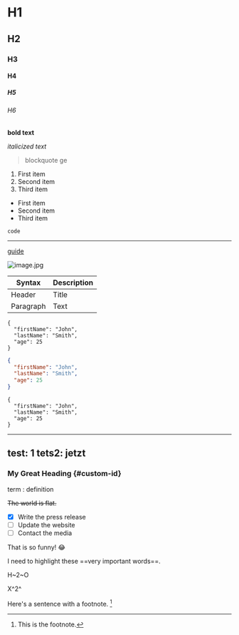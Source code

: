 # H1
## H2
### H3
#### H4
##### H5
###### H6

**bold text**

*italicized text*

> blockquote
>  ge


1. First item
2. Second item
3. Third item

- First item
- Second item
- Third item

`code`

---
  
[guide](https://www.markdownguide.org/cheat-sheet/#extended-syntax)

![image.jpg](https://img.shields.io/badge/-WORD-268bd2?style=for-the-badge&logo=microsoftword)

| Syntax | Description |
| ----------- | ----------- |
| Header | Title |
| Paragraph | Text |

```
{
  "firstName": "John",
  "lastName": "Smith",
  "age": 25
}
```

```json
{
  "firstName": "John",
  "lastName": "Smith",
  "age": 25
}
```

```invalid123
{
  "firstName": "John",
  "lastName": "Smith",
  "age": 25
}
```
---
test: 1
tets2: jetzt
---

### My Great Heading {#custom-id}

term
: definition

~~The world is flat.~~

- [x] Write the press release
- [ ] Update the website
- [ ] Contact the media

That is so funny! :joy:

I need to highlight these ==very important words==.

H~2~O

X^2^

Here's a sentence with a footnote. [^1]

[^1]: This is the footnote.
[^2]: This is the footnote.
